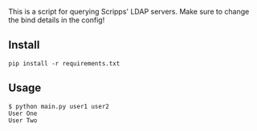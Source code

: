 This is a script for querying Scripps' LDAP servers. Make sure to change the bind details in the config!

## Install
```
pip install -r requirements.txt
```


## Usage
```
$ python main.py user1 user2
User One
User Two
```
